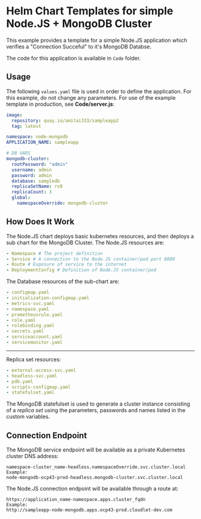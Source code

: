 # Helm Chart Templates for simple Node.JS + MongoDB Cluster

This example provides a template for a simple Node.JS application which verifies a "Connection Succeful" to it's MongoDB Databse.

The code for this application is available in ```Code``` folder.

## Usage

The following ```values.yaml``` file is used in order to define the application. For this example, do not change any parameters. For use of the example template in production, see **Code/server.js**:

```yaml
image:
  repository: quay.io/amitai333/sampleapp2
  tag: latest

namespace: node-mongodb
APPLICATION_NAME: sampleapp

# DB VARS
mongodb-cluster:
  rootPassword: "admin"
  username: admin
  password: admin
  database: sampledb
  replicaSetName: rs0
  replicaCount: 3
  global:
    namespaceOverride: mongodb-cluster
```

## How Does It Work

The Node.JS chart deploys basic kubernetes resources, and then deploys a sub chart for the MongoDB Cluster.
The Node.JS resources are:
```yaml
- Namespace # The project definition
- Service # A connection to the Node.JS container/pod port 8080
- Route # Exposure of service to the internet
- DeploymentConfig # Definition of Node.JS container/pod
```
The Database resources of the sub-chart are:
```yaml
- configmap.yaml 
- initialization-configmap.yaml 
- metrics-svc.yaml
- namespace.yaml
- prometheusrule.yaml
- role.yaml
- rolebinding.yaml
- secrets.yaml
- serviceaccount.yaml
- servicemonitor.yaml
```
----------
Replica set resources:
```yaml
- external-access-svc.yaml
- headless-svc.yaml
- pdb.yaml
- scripts-configmap.yaml
- statefulset.yaml
```
The MongoDB statefulset is used to generate a cluster instance consisting of a *replica set* using the parameters, passwords and names listed in the custom variables.

## Connection Endpoint

The MongoDB service endpoint will be available as a private Kubernetes cluster DNS address:
```
namespace-cluster_name-headless.namespaceOverride.svc.cluster.local
Example:
node-mongodb-ocp43-prod-headless.mongodb-cluster.svc.cluster.local
```

The Node.JS connection endpoint will be available through a route at:
```
https://application_name-namespace.apps.cluster_fqdn
Example:
http://sampleapp-node-mongodb.apps.ocp43-prod.cloudlet-dev.com
```
